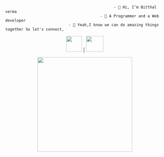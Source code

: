                                                     - 👋 Hi, I’m Bitthal verma
                                              - 👀 A Programmer and a Web developer
                                - 🌱 Yeah,I know we can do amazing things together So let's connect,
   <p align="center"><a href="https://www.linkedin.com/in/bitthal-verma-17383520a/"><img src="https://github.com/bcoder4702/GIF/blob/main/in.jpg" width="50px"></a> | <a href="https://twitter.com/verma_bitthal"><img src="https://github.com/bcoder4702/GIF/blob/main/twitter.jpg" width="55px" height="50px"></a></p>
   <p align="center"><img src="https://github.com/bcoder4702/GIF/blob/main/bitthal_img.gif" width="300px" align="center" style="max-width: 100%;"></p>

<!--                                                       -->
<!---
bcoder4702/bcoder4702 is a ✨ special ✨ repository because its `README.md` (this file) appears on your GitHub profile.
You can click the Preview link to take a look at your changes.
--->
